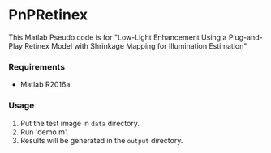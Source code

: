 # PnPRetinex

This Matlab Pseudo code is for "Low-Light Enhancement Using a Plug-and-Play Retinex Model with Shrinkage Mapping for Illumination Estimation"

### Requirements
* Matlab R2016a

### Usage
1. Put the test image in `data` directory.
2. Run 'demo.m'.
3. Results will be generated in the `output` directory.
